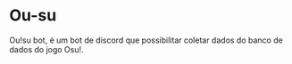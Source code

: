 # Ou-su
Ou!su bot, é um bot de discord que possibilitar coletar dados do banco de dados do jogo Osu!.

